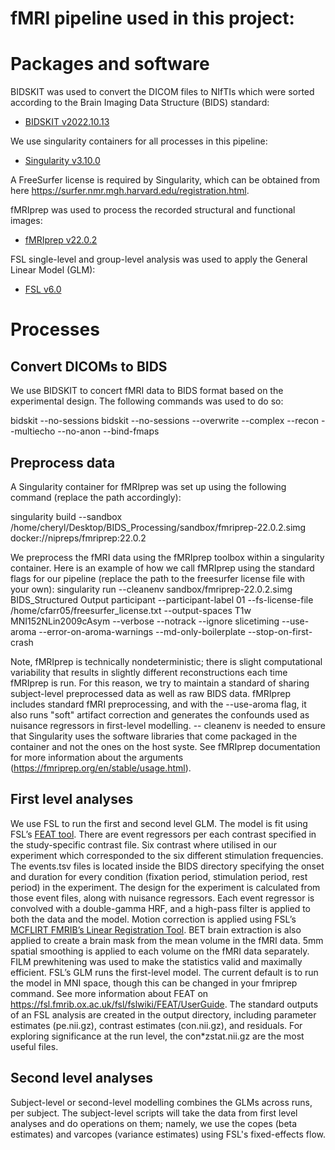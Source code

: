 
# fMRI pipeline used in this project:

# Packages and software

BIDSKIT was used to convert the DICOM files to NIfTIs which were sorted according to the Brain Imaging Data Structure (BIDS) standard:

* [BIDSKIT v2022.10.13](https://github.com/jmtyszka/bidskit)

We use singularity containers for all processes in this pipeline:

* [Singularity v3.10.0](https://sylabs.io/docs/)

A FreeSurfer license is required by Singularity, which can be obtained from here https://surfer.nmr.mgh.harvard.edu/registration.html.

fMRIprep was used to process the recorded structural and functional images: 

* [fMRIprep v22.0.2](https://fmriprep.org/en/stable/)

FSL single-level and group-level analysis was used to apply the General Linear Model (GLM):

* [FSL v6.0](https://fsl.fmrib.ox.ac.uk/fsl/fslwiki)

# Processes

## Convert DICOMs to BIDS

We use BIDSKIT to concert fMRI data to BIDS format based on the experimental design. The following commands was used to do so: 

bidskit --no-sessions
bidskit --no-sessions --overwrite --complex --recon --multiecho --no-anon --bind-fmaps 
## Preprocess data

A Singularity container for fMRIprep was set up using the following command (replace the path accordingly): 

singularity build --sandbox /home/cheryl/Desktop/BIDS_Processing/sandbox/fmriprep-22.0.2.simg docker://nipreps/fmriprep:22.0.2 

We preprocess the fMRI data using the fMRIprep toolbox within a singularity container. Here is an example of how we call fMRIprep using the standard flags for our pipeline (replace the path to the freesurfer license file with your own):
singularity run --cleanenv sandbox/fmriprep-22.0.2.simg BIDS_Structured Output participant --participant-label 01 --fs-license-file /home/cfarr05/freesurfer_license.txt --output-spaces T1w MNI152NLin2009cAsym --verbose --notrack --ignore slicetiming --use-aroma --error-on-aroma-warnings --md-only-boilerplate --stop-on-first-crash 

Note, fMRIprep is technically nondeterministic; there is slight computational variability that results in slightly different reconstructions each time fMRIprep is run. For this reason, we try to maintain a standard of sharing subject-level preprocessed data as well as raw BIDS data.
fMRIprep includes standard fMRI preprocessing, and with the --use-aroma flag, it also runs "soft" artifact correction and generates the confounds used as nuisance regressors in first-level modelling. -- cleanenv is needed to ensure that Singularity uses the software libraries that come packaged in the container and not the ones on the host syste. See fMRIprep documentation for more information about the arguments (https://fmriprep.org/en/stable/usage.html). 

## First level analyses
We use FSL to run the first and second level GLM. The model is fit using FSL’s [FEAT tool](https://fsl.fmrib.ox.ac.uk/fsl/fslwiki/FEAT/UserGuide).
There are event regressors per each contrast specified in the study-specific contrast file. Six contrast where utilised in our experiment which corresponded to the six different stimulation frequencies. The events.tsv files is located inside the BIDS directory specifying the onset and duration for every condition (fixation period, stimulation period, rest period) in the experiment.
The design for the experiment is calculated from those event files, along with nuisance regressors. Each event regressor is convolved with a double-gamma HRF, and a high-pass filter is applied to both the data and the model.
Motion correction is applied using FSL’s [MCFLIRT FMRIB’s Linear Registration Tool](https://fsl.fmrib.ox.ac.uk/fsl/fslwiki/MCFLIRT). BET brain extraction is also applied to create a brain mask from the mean volume in the fMRI data. 5mm spatial smoothing is applied to each volume on the fMRI data separately. FILM prewhitening was used to make the statistics valid and maximally efficient. FSL’s GLM runs the first-level model. The current default is to run the model in MNI space, though this can be changed in your fmriprep command. See more information about FEAT on https://fsl.fmrib.ox.ac.uk/fsl/fslwiki/FEAT/UserGuide.
The standard outputs of an FSL analysis are created in the output directory, including parameter estimates (pe.nii.gz), contrast estimates (con.nii.gz), and residuals. For exploring significance at the run level, the con*zstat.nii.gz are the most useful files.
## Second level analyses

Subject-level or second-level modelling combines the GLMs across runs, per subject.
The subject-level scripts will take the data from first level analyses and do operations on them; namely, we use the copes (beta estimates) and varcopes (variance estimates) using FSL's fixed-effects flow. 
